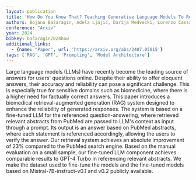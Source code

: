 ```yaml
---
layout: publication
title: 'How Do You Know That? Teaching Generative Language Models To Reference Answers To Biomedical Questions'
authors: Bojana Bašaragin, Adela Ljajić, Darija Medvecki, Lorenzo Cassano, Miloš Košprdić, Nikola Milošević
conference: "Arxiv"
year: 2024
bibkey: bašaragin2024how
additional_links:
  - {name: "Paper", url: 'https://arxiv.org/abs/2407.05015'}
tags: ['RAG', 'GPT', 'Prompting', 'Model Architecture']
---
```

Large language models (LLMs) have recently become the leading source of
answers for users' questions online. Despite their ability to offer eloquent
answers, their accuracy and reliability can pose a significant challenge. This
is especially true for sensitive domains such as biomedicine, where there is a
higher need for factually correct answers. This paper introduces a biomedical
retrieval-augmented generation (RAG) system designed to enhance the reliability
of generated responses. The system is based on a fine-tuned LLM for the
referenced question-answering, where retrieved relevant abstracts from PubMed
are passed to LLM's context as input through a prompt. Its output is an answer
based on PubMed abstracts, where each statement is referenced accordingly,
allowing the users to verify the answer. Our retrieval system achieves an
absolute improvement of 23% compared to the PubMed search engine. Based on the
manual evaluation on a small sample, our fine-tuned LLM component achieves
comparable results to GPT-4 Turbo in referencing relevant abstracts. We make
the dataset used to fine-tune the models and the fine-tuned models based on
Mistral-7B-instruct-v0.1 and v0.2 publicly available.
